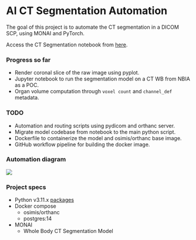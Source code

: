 # AI CT Segmentation Automation

The goal of this project is to automate the CT segmentation in a DICOM SCP, using MONAI and PyTorch.

Access the CT Segmentation notebook from [here](/src/notebooks/segmentation-model.ipynb).

### Progress so far

-   Render coronal slice of the raw image using pyplot.
-   Jupyter notebook to run the segmentation model on a CT WB from NBIA as a POC.
-   Organ volume computation through `voxel count` and `channel_def` metadata.

### TODO

-   Automation and routing scripts using pydicom and orthanc server.
-   Migrate model codebase from notebook to the main python script.
-   Dockerfile to containerize the model and osimis/orthanc base image.
-   GitHub workflow pipeline for building the docker image.

### Automation diagram

![](https://app.eraser.io/workspace/cjrCbf2cbEThTzrVtSey/preview?elements=ayP71t1lAoQTPv-CEpXxsQ&type=embed)

### Project specs

-   Python v3.11.x [packages](/requirements.txt)
-   Docker compose
    -   osimis/orthanc
    -   postgres:14
-   MONAI
    -   Whole Body CT Segmentation Model
